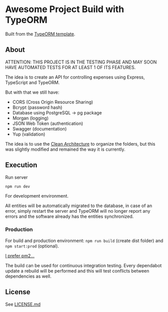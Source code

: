 # Awesome Project Build with TypeORM

Built from the [TypeORM template](https://typeorm.io/#quick-start).

## About

ATTENTION: THIS PROJECT IS IN THE TESTING PHASE AND MAY SOON HAVE AUTOMATED TESTS FOR AT LEAST 1 OF ITS FEATURES.

The idea is to create an API for controlling expenses using Express, TypeScript and TypeORM.

But with that we still have:

- CORS (Cross Origin Resource Sharing)
- Bcrypt (password hash)
- Database using PostgreSQL -> pg package
- Morgan (logging)
- JSON Web Token (authentication)
- Swagger (documentation)
- Yup (validation)

The idea is to use the [Clean Architecture](https://paulallies.medium.com/clean-architecture-typescript-express-api-b90846794998) to organize the folders, but this was slightly modified and remained the way it is currently.

## Execution

Run server

```bash
npm run dev
```

For development environment.

All entities will be automatically migrated to the database, in case of an error, simply restart the server and TypeORM will no longer report any errors and the software already has the entities synchronized.

### Production

For build and production environment: `npm run build` (create dist folder) and `npm start:prod` (optional).

[I prefer pm2...](https://stackoverflow.com/questions/56566580/run-typescript-application-with-pm2)

The build can be used for continuous integration testing.
Every dependabot update a rebuild will be performed and this will test conflicts between dependencies as well.

## License

See [LICENSE.md](LICENSE.md)
